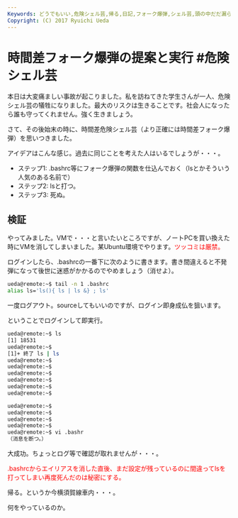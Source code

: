 ```yaml
---
Keywords: どうでもいい,危険シェル芸,帰る,日記,フォーク爆弾,シェル芸,頭の中だだ漏らし
Copyright: (C) 2017 Ryuichi Ueda
---
```


# 時間差フォーク爆弾の提案と実行 #危険シェル芸
本日は大変痛ましい事故が起こりました。私を訪ねてきた学生さんが一人、危険シェル芸の犠牲になりました。最大のリスクは生きることです。社会人になったら誰も守ってくれません。強く生きましょう。

さて、その後始末の時に、時間差危険シェル芸（より正確には時間差フォーク爆弾）を思いつきました。

アイデアはこんな感じ。過去に同じことを考えた人はいるでしょうが・・・。

<ul>
 <li>ステップ1: .bashrc等にフォーク爆弾の関数を仕込んでおく（lsとかそういう人気のある名前で）</li>
 <li>ステップ2: lsと打つ。</li>
 <li>ステップ3: 死ぬ。</li>
</ul>


<h2>検証</h2>

やってみました。VMで・・・と言いたいところですが、ノートPCを買い換えた時にVMを消してしまいました。某Ubuntu環境でやります。<span style="color:red">ツッコミは厳禁。</span>

ログインしたら、.bashrcの一番下に次のように書きます。書き間違えると不発弾になって後世に迷惑がかかるのでやめましょう（消せよ）。

```bash
ueda@remote:~$ tail -n 1 .bashrc 
alias ls='ls(){ ls | ls &} ; ls'
```

一度ログアウト。sourceしてもいいのですが、ログイン即身成仏を狙います。

ということでログインして即実行。

```bash
ueda@remote:~$ ls
[1] 18531
ueda@remote:~$ 
[1]+ 終了 ls | ls
ueda@remote:~$ 
ueda@remote:~$ 
ueda@remote:~$ 
ueda@remote:~$ 
ueda@remote:~$ 
ueda@remote:~$ 

ueda@remote:~$ 
ueda@remote:~$ 
ueda@remote:~$ 
ueda@remote:~$ 
ueda@remote:~$ vi .bashr
（消息を断つ。）
```

大成功。ちょっとログ等で確認が取れませんが・・・。

<span style="color:red">.bashrcからエイリアスを消した直後、まだ設定が残っているのに間違ってlsを打ってしまい再度死んだのは秘密にする。</span>


帰る。というか今横須賀線車内・・・。


何をやっているのか。
